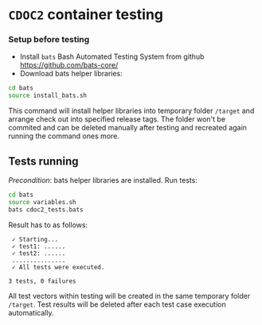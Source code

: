 # `CDOC2` container testing

### Setup before testing
* Install `bats` Bash Automated Testing System from github https://github.com/bats-core/
* Download bats helper libraries:
```bash
cd bats
source install_bats.sh
```
This command will install helper libraries into temporary folder `/target` and arrange check out 
into specified release tags. The folder won't be commited and can be deleted manually after testing 
and recreated again running the command ones more.


## Tests running

_Precondition_: bats helper libraries are installed.
Run tests: 
```bash
cd bats
source variables.sh
bats cdoc2_tests.bats
```

Result has to as follows:

```
 ✓ Starting...
 ✓ test1: ......
 ✓ test2: ......
 ...............
 ✓ All tests were executed.

3 tests, 0 failures
```

All test vectors within testing will be created in the same temporary folder `/target`. Test 
results will be deleted after each test case execution automatically.
